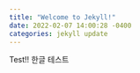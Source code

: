 ```yaml
---
title: "Welcome to Jekyll!"
date: 2022-02-07 14:00:28 -0400
categories: jekyll update
---
```


Test!!
한글 테스트
